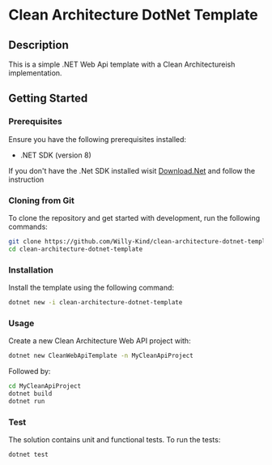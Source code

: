 # Clean Architecture DotNet Template

## Description

This is a simple .NET Web Api template with a Clean Architectureish implementation.

## Getting Started

### Prerequisites

Ensure you have the following prerequisites installed:

- .NET SDK (version 8)

If you don't have the .Net SDK installed wisit [Download.Net](https://dotnet.microsoft.com/en-us/download) and follow the instruction



### Cloning from Git
To clone the repository and get started with development, run the following commands:

```bash
git clone https://github.com/Willy-Kind/clean-architecture-dotnet-template.git
cd clean-architecture-dotnet-template
```

### Installation

Install the template using the following command:

```bash
dotnet new -i clean-architecture-dotnet-template
```

### Usage
Create a new Clean Architecture Web API project with:
```bash
dotnet new CleanWebApiTemplate -n MyCleanApiProject
```

Followed by:
```bash
cd MyCleanApiProject
dotnet build
dotnet run
```

### Test
The solution contains unit and functional tests.
To run the tests:
```bash
dotnet test
```

